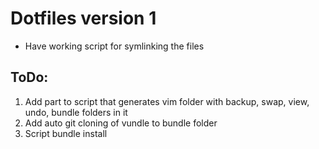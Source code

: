 # Dotfiles version 1

* Have working script for symlinking the files

## ToDo:

1. Add part to script that generates vim folder with backup, swap, view, undo,
   bundle folders in it
2. Add auto git cloning of vundle to bundle folder
3. Script bundle install


